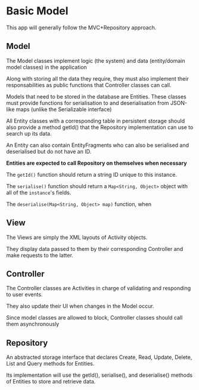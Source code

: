 # Basic Model #
This app will generally follow the MVC+Repository approach.

## Model ##
The Model classes implement logic (the system) and data (entity/domain model classes) in the application

Along with storing all the data they require, they must also implement their responsabilities as public functions that Controller classes can call.

Models that need to be stored in the database are Entities. These classes must provide functions for serialisation to and deserialisation from JSON-like maps (unlike the Serializable interface)

All Entity classes with a corresponding table in persistent storage should also provide a method getId() that the Repository implementation can use to search up its data.

An Entity can also contain EntityFragments who can also be serialised and deserialised but do not have an ID.

**Entities are expected to call Repository on themselves when necessary**

The `getId()` function should return a string ID unique to this instance.

The `serialise()` function should return a `Map<String, Object>` object with all of the `instance`'s fields.

The `deserialise(Map<String, Object> map)` function, when 

## View ##
The Views are simply the XML layouts of Activity objects.

They display data passed to them by their corresponding Controller and make requests to the latter.

## Controller ##
The Controller classes are Activities in charge of validating and responding to user events.

They also update their UI when changes in the Model occur.

Since model classes are allowed to block, Controller classes should call them asynchronously

## Repository ##
An abstracted storage interface that declares Create, Read, Update, Delete, List and Query methods for Entities.

Its implementation will use the getId(), serialise(), and deserialise() methods of Entities to store and retrieve data.